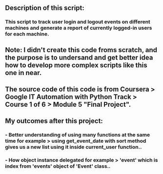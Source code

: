 ## Description of this script:
### This script to track user login and logout events on different machines and generate a report of currently logged-in users for each machine.


## Note: I didn't create this code froms scratch, and the purpose is to undersand and get better idea how to develop more complex scripts like this one in near.

## The source code of this code is from Coursera > Google IT Automation with Python Track > Course 1 of 6 > Module 5 "Final Project".


## My outcomes after this project:
### - Better understanding of using many functions at the same time for example > using get_event_date with sort method gives us a new list using it inside current_user function..
### - How object instance delegated for example > 'event' which is index from 'events' object of 'Event' class..
